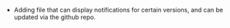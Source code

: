 - Adding file that can display notifications for certain versions, and can be updated via the github repo.